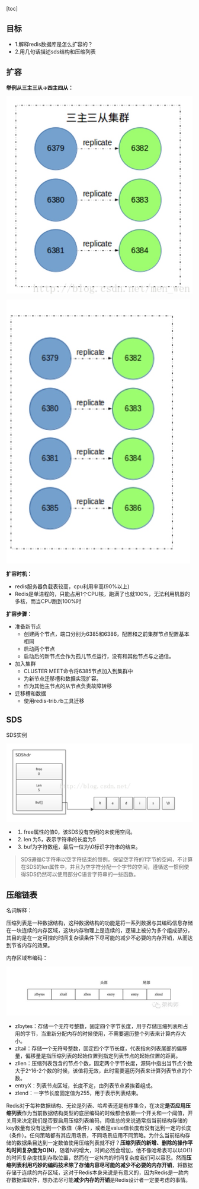 [toc]

## 目标
	
- 1.解释redis数据库是怎么扩容的？
- 2.用几句话描述sds结构和压缩列表
	
	
## 扩容

**举例从三主三从->四主四从：**

![](media/15158966184978.jpg)


![](media/15158966317628.jpg)

	
**扩容时机：**

- redis服务器负载表较高，cpu利用率高(90%以上)
- Redis是单进程的，只能占用1个CPU核，跑满了也就100%，无法利用机器的多核，而当CPU跑到100%时

**扩容步骤：**

- 准备新节点
	- 创建两个节点，端口分别为6385和6386，配置和之前集群节点配置基本相同
	- 启动两个节点
	- 启动后的新节点会作为孤儿节点运行，没有和其他节点与之通信。
- 加入集群
	- CLUSTER MEET命令将6385节点加入到集群中
	- 为新节点迁移槽和数据实现扩容。
	- 作为其他主节点的从节点负责故障转移
- 迁移槽和数据
	- 使用redis-trib.rb工具迁移


## SDS

SDS实例

![](media/15158968559121.jpg)


- 1. free属性的值0，该SDS没有空闲的未使用空间。
- 2. len 为5，表示字符串的长度为5
- 3. buf为字符数组，最后一位为\0标识字符串的结束。

>SDS遵循C字符串以空字符结束的惯例，保留空字符的1字节的空间，不计算在SDS的len属性中，并且为空字符分配一个字节的空间，遵循这一惯例使得SDS仍然可以使用部分C语言字符串的一些函数。


## 压缩链表

名词解释：

压缩列表是一种数据结构，这种数据结构的功能是将一系列数据与其编码信息存储在一块连续的内存区域，这块内存物理上是连续的，逻辑上被分为多个组成部分，其目的是在一定可控的时间复杂读条件下尽可能的减少不必要的内存开销，从而达到节省内存的效果。

内存区域布编码：

![](media/15158972454487.jpg)

- zlbytes：存储一个无符号整数，固定四个字节长度，用于存储压缩列表所占用的字节，当重新分配内存的时候使用，不需要遍历整个列表来计算内存大小。
- zltail：存储一个无符号整数，固定四个字节长度，代表指向列表尾部的偏移量，偏移量是指压缩列表的起始位置到指定列表节点的起始位置的距离。
- zllen：压缩列表包含的节点个数，固定两个字节长度，源码中指出当节点个数大于2^16-2个数的时候，该值将无效，此时需要遍历列表来计算列表节点的个数。
- entryX：列表节点区域，长度不定，由列表节点紧挨着组成。
- zlend：一字节长度固定值为255，用于表示列表结束。


Redis对于每种数据结构、无论是列表、哈希表还是有序集合，在决定**是否应用压缩列表**作为当前数据结构类型的底层编码的时候都会依赖一个开关和一个阈值，开关用来决定我们是否要启用压缩列表编码，阈值总的来说通常指当前结构存储的key数量有没有达到一个数值（条件），或者是value值长度有没有达到一定的长度（条件）。任何策略都有其应用场景，不同场景应用不同策略。为什么当前结构存储的数据条目达到一定数值使用压缩列表就不好？**压缩列表的新增、删除的操作平均时间复杂度为O(N)**，随着N的增大，时间必然会增加，他不像哈希表可以以O(1)的时间复杂度找到存取位置，然而在一定N内的时间复杂度我们可以容忍。然而**压缩列表利用巧妙的编码技术除了存储内容尽可能的减少不必要的内存开销**，将数据存储于连续的内存区域，这对于Redis本身来说是有意义的，因为Redis是一款内存数据库软件，想办法尽可能**减少内存的开销**是Redis设计者一定要考虑的事情。

	

